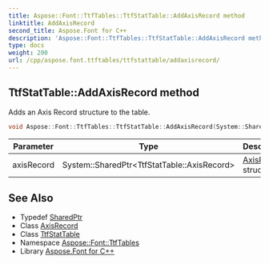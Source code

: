 ```yaml
---
title: Aspose::Font::TtfTables::TtfStatTable::AddAxisRecord method
linktitle: AddAxisRecord
second_title: Aspose.Font for C++
description: 'Aspose::Font::TtfTables::TtfStatTable::AddAxisRecord method. Adds an Axis Record structure to the table in C++.'
type: docs
weight: 200
url: /cpp/aspose.font.ttftables/ttfstattable/addaxisrecord/
---
```

## TtfStatTable::AddAxisRecord method


Adds an Axis Record structure to the table.

```cpp
void Aspose::Font::TtfTables::TtfStatTable::AddAxisRecord(System::SharedPtr<TtfStatTable::AxisRecord> axisRecord)
```


| Parameter | Type | Description |
| --- | --- | --- |
| axisRecord | System::SharedPtr\<TtfStatTable::AxisRecord\> | [AxisRecord](../axisrecord/) structure |

## See Also

* Typedef [SharedPtr](../../../system/sharedptr/)
* Class [AxisRecord](../axisrecord/)
* Class [TtfStatTable](../)
* Namespace [Aspose::Font::TtfTables](../../)
* Library [Aspose.Font for C++](../../../)
